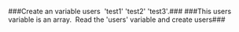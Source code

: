 ###Create an variable users  'test1' 'test2' 'test3'.###
###This users variable is an array.  Read the 'users' variable and create users###

